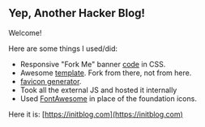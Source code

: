 ## Yep, Another Hacker Blog!

Welcome!

Here are some things I used/did:
- Responsive "Fork Me" banner [code](https://codepo8.github.io/css-fork-on-github-ribbon/) in CSS.
- Awesome [template](https://github.com/joshgerdes/jekyll-uno). Fork from there, not from here.
- [favicon generator](https://www.favicon-generator.org/).
- Took all the external JS and hosted it internally
- Used [FontAwesome](https://fontawesome.com/how-to-use/on-the-web/setup/getting-started?using=web-fonts-with-css) in place of the foundation icons.

Here it is: [https://initblog.com](https://initblog.com)
